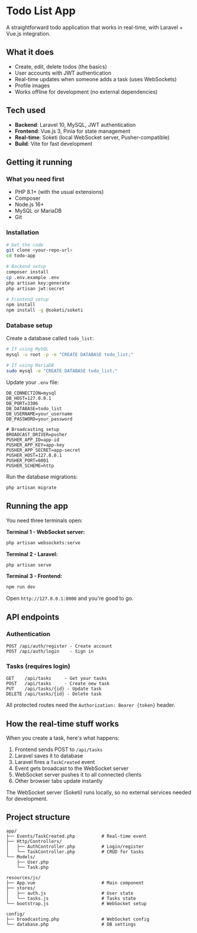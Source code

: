 # Todo List App

A straightforward todo application that works in real-time, with Laravel + Vue.js integration.

## What it does

- Create, edit, delete todos (the basics)
- User accounts with JWT authentication
- Real-time updates when someone adds a task (uses WebSockets)
- Profile images
- Works offline for development (no external dependencies)

## Tech used

- **Backend**: Laravel 10, MySQL, JWT authentication
- **Frontend**: Vue.js 3, Pinia for state management
- **Real-time**: Soketi (local WebSocket server, Pusher-compatible)
- **Build**: Vite for fast development

## Getting it running

### What you need first

- PHP 8.1+ (with the usual extensions)
- Composer
- Node.js 16+
- MySQL or MariaDB
- Git

### Installation

```bash
# Get the code
git clone <your-repo-url>
cd todo-app

# Backend setup
composer install
cp .env.example .env
php artisan key:generate
php artisan jwt:secret

# Frontend setup
npm install
npm install -g @soketi/soketi
```

### Database setup

Create a database called `todo_list`:

```bash
# If using MySQL
mysql -u root -p -e "CREATE DATABASE todo_list;"

# If using MariaDB 
sudo mysql -e "CREATE DATABASE todo_list;"
```

Update your `.env` file:

```env
DB_CONNECTION=mysql
DB_HOST=127.0.0.1
DB_PORT=3306
DB_DATABASE=todo_list
DB_USERNAME=your_username
DB_PASSWORD=your_password

# Broadcasting setup
BROADCAST_DRIVER=pusher
PUSHER_APP_ID=app-id
PUSHER_APP_KEY=app-key
PUSHER_APP_SECRET=app-secret
PUSHER_HOST=127.0.0.1
PUSHER_PORT=6001
PUSHER_SCHEME=http
```

Run the database migrations:

```bash
php artisan migrate
```

## Running the app

You need three terminals open:

**Terminal 1 - WebSocket server:**
```bash
php artisan websockets:serve
```

**Terminal 2 - Laravel:**
```bash
php artisan serve
```

**Terminal 3 - Frontend:**
```bash
npm run dev
```

Open `http://127.0.0.1:8000` and you're good to go.

## API endpoints

### Authentication
```
POST /api/auth/register - Create account
POST /api/auth/login    - Sign in
```

### Tasks (requires login)
```
GET    /api/tasks     - Get your tasks
POST   /api/tasks     - Create new task
PUT    /api/tasks/{id} - Update task
DELETE /api/tasks/{id} - Delete task
```

All protected routes need the `Authorization: Bearer {token}` header.

## How the real-time stuff works

When you create a task, here's what happens:

1. Frontend sends POST to `/api/tasks`
2. Laravel saves it to database
3. Laravel fires a `TaskCreated` event
4. Event gets broadcast to the WebSocket server
5. WebSocket server pushes it to all connected clients
6. Other browser tabs update instantly

The WebSocket server (Soketi) runs locally, so no external services needed for development.

## Project structure

```
app/
├── Events/TaskCreated.php          # Real-time event
├── Http/Controllers/
│   ├── AuthController.php          # Login/register
│   └── TaskController.php          # CRUD for tasks
└── Models/
    ├── User.php
    └── Task.php

resources/js/
├── App.vue                         # Main component
├── stores/
│   ├── auth.js                     # User state
│   └── tasks.js                    # Tasks state
└── bootstrap.js                    # WebSocket setup

config/
├── broadcasting.php                # WebSocket config
└── database.php                    # DB settings
```